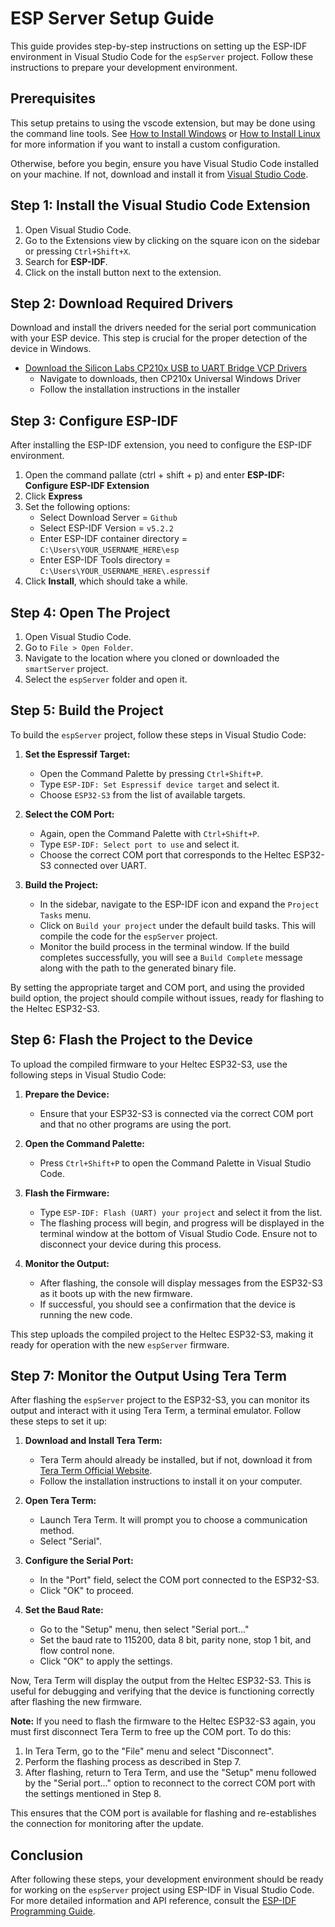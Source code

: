 # ESP Server Setup Guide

This guide provides step-by-step instructions on setting up the ESP-IDF environment in Visual Studio Code for the `espServer` project. Follow these instructions to prepare your development environment.

## Prerequisites

This setup pretains to using the vscode extension, but may be done using the command line tools. See [How to Install Windows](https://docs.espressif.com/projects/esp-idf/en/latest/esp32/get-started/windows-setup.html) or [How to Install Linux](https://docs.espressif.com/projects/esp-idf/en/latest/esp32/get-started/linux-macos-setup.html) for more information if you want to install a custom configuration. 

Otherwise, before you begin, ensure you have Visual Studio Code installed on your machine. If not, download and install it from [Visual Studio Code](https://code.visualstudio.com/).

## Step 1: Install the Visual Studio Code Extension

1. Open Visual Studio Code.
2. Go to the Extensions view by clicking on the square icon on the sidebar or pressing `Ctrl+Shift+X`.
3. Search for **ESP-IDF**.
4. Click on the install button next to the extension.

## Step 2: Download Required Drivers

Download and install the drivers needed for the serial port communication with your ESP device. This step is crucial for the proper detection of the device in Windows.

- [Download the Silicon Labs CP210x USB to UART Bridge VCP Drivers](https://www.silabs.com/developers/usb-to-uart-bridge-vcp-drivers)
    - Navigate to downloads, then CP210x Universal Windows Driver
    - Follow the installation instructions in the installer

## Step 3: Configure ESP-IDF

After installing the ESP-IDF extension, you need to configure the ESP-IDF environment.
1. Open the command pallate (ctrl + shift + p) and enter **ESP-IDF: Configure ESP-IDF Extension**
2. Click **Express**
3. Set the following options:
   - Select Download Server = `Github`
   - Select ESP-IDF Version = `v5.2.2`
   - Enter ESP-IDF container directory = `C:\Users\YOUR_USERNAME_HERE\esp`
   - Enter ESP-IDF Tools directory = `C:\Users\YOUR_USERNAME_HERE\.espressif`
4. Click **Install**, which should take a while.

## Step 4: Open The Project

1. Open Visual Studio Code.
2. Go to `File > Open Folder`.
3. Navigate to the location where you cloned or downloaded the `smartServer` project.
4. Select the `espServer` folder and open it.

## Step 5: Build the Project

To build the `espServer` project, follow these steps in Visual Studio Code:

1. **Set the Espressif Target:**
   - Open the Command Palette by pressing `Ctrl+Shift+P`.
   - Type `ESP-IDF: Set Espressif device target` and select it.
   - Choose `ESP32-S3` from the list of available targets.

2. **Select the COM Port:**
   - Again, open the Command Palette with `Ctrl+Shift+P`.
   - Type `ESP-IDF: Select port to use` and select it.
   - Choose the correct COM port that corresponds to the Heltec ESP32-S3 connected over UART.

3. **Build the Project:**
   - In the sidebar, navigate to the ESP-IDF icon and expand the `Project Tasks` menu.
   - Click on `Build your project` under the default build tasks. This will compile the code for the `espServer` project.
   - Monitor the build process in the terminal window. If the build completes successfully, you will see a `Build Complete` message along with the path to the generated binary file.

By setting the appropriate target and COM port, and using the provided build option, the project should compile without issues, ready for flashing to the Heltec ESP32-S3.

## Step 6: Flash the Project to the Device

To upload the compiled firmware to your Heltec ESP32-S3, use the following steps in Visual Studio Code:

1. **Prepare the Device:**
   - Ensure that your ESP32-S3 is connected via the correct COM port and that no other programs are using the port.

2. **Open the Command Palette:**
   - Press `Ctrl+Shift+P` to open the Command Palette in Visual Studio Code.

3. **Flash the Firmware:**
   - Type `ESP-IDF: Flash (UART) your project` and select it from the list.
   - The flashing process will begin, and progress will be displayed in the terminal window at the bottom of Visual Studio Code. Ensure not to disconnect your device during this process.

4. **Monitor the Output:**
   - After flashing, the console will display messages from the ESP32-S3 as it boots up with the new firmware.
   - If successful, you should see a confirmation that the device is running the new code.

This step uploads the compiled project to the Heltec ESP32-S3, making it ready for operation with the new `espServer` firmware.

## Step 7: Monitor the Output Using Tera Term

After flashing the `espServer` project to the ESP32-S3, you can monitor its output and interact with it using Tera Term, a terminal emulator. Follow these steps to set it up:

1. **Download and Install Tera Term:**
   - Tera Term ahould already be installed, but if not, download it from [Tera Term Official Website](https://ttssh2.osdn.jp/index.html.en).
   - Follow the installation instructions to install it on your computer.

2. **Open Tera Term:**
   - Launch Tera Term. It will prompt you to choose a communication method.
   - Select "Serial".

3. **Configure the Serial Port:**
   - In the "Port" field, select the COM port connected to the ESP32-S3.
   - Click "OK" to proceed.

4. **Set the Baud Rate:**
   - Go to the "Setup" menu, then select "Serial port..."
   - Set the baud rate to 115200, data 8 bit, parity none, stop 1 bit, and flow control none.
   - Click "OK" to apply the settings.

Now, Tera Term will display the output from the Heltec ESP32-S3. This is useful for debugging and verifying that the device is functioning correctly after flashing the new firmware.

**Note:** If you need to flash the firmware to the Heltec ESP32-S3 again, you must first disconnect Tera Term to free up the COM port. To do this:
   
1. In Tera Term, go to the "File" menu and select "Disconnect".
2. Perform the flashing process as described in Step 7.
3. After flashing, return to Tera Term, and use the "Setup" menu followed by the "Serial port..." option to reconnect to the correct COM port with the settings mentioned in Step 8.

This ensures that the COM port is available for flashing and re-establishes the connection for monitoring after the update.


## Conclusion

After following these steps, your development environment should be ready for working on the `espServer` project using ESP-IDF in Visual Studio Code. For more detailed information and API reference, consult the [ESP-IDF Programming Guide](https://docs.espressif.com/projects/esp-idf/en/latest/esp32/).
